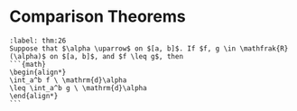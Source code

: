# Comparison Theorems
````{prf:theorem} 
:label: thm:26
Suppose that $\alpha \uparrow$ on $[a, b]$. If $f, g \in \mathfrak{R}(\alpha)$ on $[a, b]$, and $f \leq g$, then 
```{math}
\begin{align*}
\int_a^b f \ \mathrm{d}\alpha
\leq \int_a^b g \ \mathrm{d}\alpha
\end{align*}
```
````
